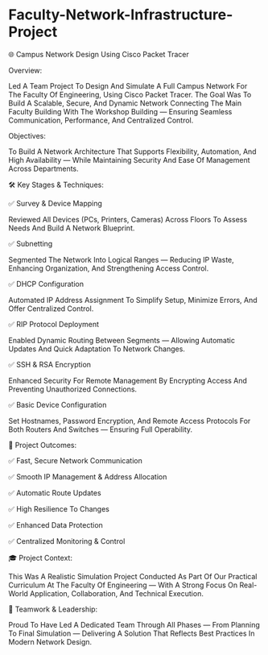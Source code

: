 # Faculty-Network-Infrastructure-Project

🌐 Campus Network Design Using Cisco Packet Tracer


Overview:

Led A Team Project To Design And Simulate A Full Campus Network For The Faculty Of Engineering, Using Cisco Packet Tracer. The Goal Was To Build A Scalable, Secure, And Dynamic Network Connecting The Main Faculty Building With The Workshop Building — Ensuring Seamless Communication, Performance, And Centralized Control.


Objectives:

To Build A Network Architecture That Supports Flexibility, Automation, And High Availability — While Maintaining Security And Ease Of Management Across Departments.


🛠️ Key Stages & Techniques:

✅ Survey & Device Mapping

Reviewed All Devices (PCs, Printers, Cameras) Across Floors To Assess Needs And Build A Network Blueprint.

✅ Subnetting

Segmented The Network Into Logical Ranges — Reducing IP Waste, Enhancing Organization, And Strengthening Access Control.

✅ DHCP Configuration

Automated IP Address Assignment To Simplify Setup, Minimize Errors, And Offer Centralized Control.

✅ RIP Protocol Deployment

Enabled Dynamic Routing Between Segments — Allowing Automatic Updates And Quick Adaptation To Network Changes.

✅ SSH & RSA Encryption

Enhanced Security For Remote Management By Encrypting Access And Preventing Unauthorized Connections.

✅ Basic Device Configuration

Set Hostnames, Password Encryption, And Remote Access Protocols For Both Routers And Switches — Ensuring Full Operability.


🎯 Project Outcomes:

✅ Fast, Secure Network Communication

✅ Smooth IP Management & Address Allocation

✅ Automatic Route Updates

✅ High Resilience To Changes

✅ Enhanced Data Protection

✅ Centralized Monitoring & Control

🎓 Project Context:

This Was A Realistic Simulation Project Conducted As Part Of Our Practical Curriculum At The Faculty Of Engineering — With A Strong Focus On Real-World Application, Collaboration, And Technical Execution.


🤝 Teamwork & Leadership:

Proud To Have Led A Dedicated Team Through All Phases — From Planning To Final Simulation — Delivering A Solution That Reflects Best Practices In Modern Network Design.

